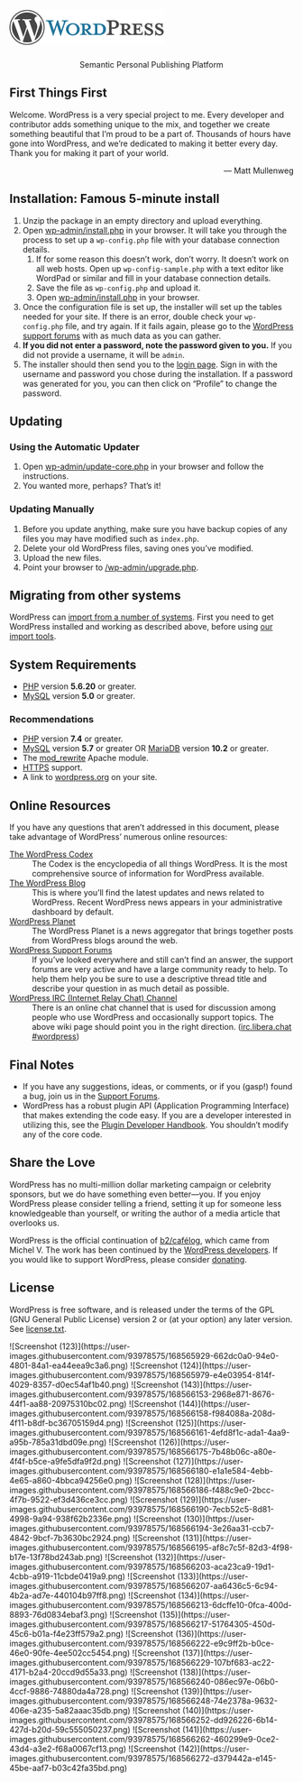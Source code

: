 <body>
<h1 id="logo">
	<a href="https://wordpress.org/"><img alt="WordPress" src="wp-admin/images/wordpress-logo.png" /></a>
</h1>
<p style="text-align: center">Semantic Personal Publishing Platform</p>

<h2>First Things First</h2>
<p>Welcome. WordPress is a very special project to me. Every developer and contributor adds something unique to the mix, and together we create something beautiful that I&#8217;m proud to be a part of. Thousands of hours have gone into WordPress, and we&#8217;re dedicated to making it better every day. Thank you for making it part of your world.</p>
<p style="text-align: right">&#8212; Matt Mullenweg</p>

<h2>Installation: Famous 5-minute install</h2>
<ol>
	<li>Unzip the package in an empty directory and upload everything.</li>
	<li>Open <span class="file"><a href="wp-admin/install.php">wp-admin/install.php</a></span> in your browser. It will take you through the process to set up a <code>wp-config.php</code> file with your database connection details.
		<ol>
			<li>If for some reason this doesn&#8217;t work, don&#8217;t worry. It doesn&#8217;t work on all web hosts. Open up <code>wp-config-sample.php</code> with a text editor like WordPad or similar and fill in your database connection details.</li>
			<li>Save the file as <code>wp-config.php</code> and upload it.</li>
			<li>Open <span class="file"><a href="wp-admin/install.php">wp-admin/install.php</a></span> in your browser.</li>
		</ol>
	</li>
	<li>Once the configuration file is set up, the installer will set up the tables needed for your site. If there is an error, double check your <code>wp-config.php</code> file, and try again. If it fails again, please go to the <a href="https://wordpress.org/support/forums/">WordPress support forums</a> with as much data as you can gather.</li>
	<li><strong>If you did not enter a password, note the password given to you.</strong> If you did not provide a username, it will be <code>admin</code>.</li>
	<li>The installer should then send you to the <a href="wp-login.php">login page</a>. Sign in with the username and password you chose during the installation. If a password was generated for you, you can then click on &#8220;Profile&#8221; to change the password.</li>
</ol>

<h2>Updating</h2>
<h3>Using the Automatic Updater</h3>
<ol>
	<li>Open <span class="file"><a href="wp-admin/update-core.php">wp-admin/update-core.php</a></span> in your browser and follow the instructions.</li>
	<li>You wanted more, perhaps? That&#8217;s it!</li>
</ol>

<h3>Updating Manually</h3>
<ol>
	<li>Before you update anything, make sure you have backup copies of any files you may have modified such as <code>index.php</code>.</li>
	<li>Delete your old WordPress files, saving ones you&#8217;ve modified.</li>
	<li>Upload the new files.</li>
	<li>Point your browser to <span class="file"><a href="wp-admin/upgrade.php">/wp-admin/upgrade.php</a>.</span></li>
</ol>

<h2>Migrating from other systems</h2>
<p>WordPress can <a href="https://wordpress.org/support/article/importing-content/">import from a number of systems</a>. First you need to get WordPress installed and working as described above, before using <a href="wp-admin/import.php">our import tools</a>.</p>

<h2>System Requirements</h2>
<ul>
	<li><a href="https://secure.php.net/">PHP</a> version <strong>5.6.20</strong> or greater.</li>
	<li><a href="https://www.mysql.com/">MySQL</a> version <strong>5.0</strong> or greater.</li>
</ul>

<h3>Recommendations</h3>
<ul>
	<li><a href="https://secure.php.net/">PHP</a> version <strong>7.4</strong> or greater.</li>
	<li><a href="https://www.mysql.com/">MySQL</a> version <strong>5.7</strong> or greater OR <a href="https://mariadb.org/">MariaDB</a> version <strong>10.2</strong> or greater.</li>
	<li>The <a href="https://httpd.apache.org/docs/2.2/mod/mod_rewrite.html">mod_rewrite</a> Apache module.</li>
	<li><a href="https://wordpress.org/news/2016/12/moving-toward-ssl/">HTTPS</a> support.</li>
	<li>A link to <a href="https://wordpress.org/">wordpress.org</a> on your site.</li>
</ul>

<h2>Online Resources</h2>
<p>If you have any questions that aren&#8217;t addressed in this document, please take advantage of WordPress&#8217; numerous online resources:</p>
<dl>
	<dt><a href="https://codex.wordpress.org/">The WordPress Codex</a></dt>
		<dd>The Codex is the encyclopedia of all things WordPress. It is the most comprehensive source of information for WordPress available.</dd>
	<dt><a href="https://wordpress.org/news/">The WordPress Blog</a></dt>
		<dd>This is where you&#8217;ll find the latest updates and news related to WordPress. Recent WordPress news appears in your administrative dashboard by default.</dd>
	<dt><a href="https://planet.wordpress.org/">WordPress Planet</a></dt>
		<dd>The WordPress Planet is a news aggregator that brings together posts from WordPress blogs around the web.</dd>
	<dt><a href="https://wordpress.org/support/forums/">WordPress Support Forums</a></dt>
		<dd>If you&#8217;ve looked everywhere and still can&#8217;t find an answer, the support forums are very active and have a large community ready to help. To help them help you be sure to use a descriptive thread title and describe your question in as much detail as possible.</dd>
	<dt><a href="https://make.wordpress.org/support/handbook/appendix/other-support-locations/introduction-to-irc/">WordPress <abbr>IRC</abbr> (Internet Relay Chat) Channel</a></dt>
		<dd>There is an online chat channel that is used for discussion among people who use WordPress and occasionally support topics. The above wiki page should point you in the right direction. (<a href="https://web.libera.chat/#wordpress">irc.libera.chat #wordpress</a>)</dd>
</dl>

<h2>Final Notes</h2>
<ul>
	<li>If you have any suggestions, ideas, or comments, or if you (gasp!) found a bug, join us in the <a href="https://wordpress.org/support/forums/">Support Forums</a>.</li>
	<li>WordPress has a robust plugin <abbr>API</abbr> (Application Programming Interface) that makes extending the code easy. If you are a developer interested in utilizing this, see the <a href="https://developer.wordpress.org/plugins/">Plugin Developer Handbook</a>. You shouldn&#8217;t modify any of the core code.</li>
</ul>

<h2>Share the Love</h2>
<p>WordPress has no multi-million dollar marketing campaign or celebrity sponsors, but we do have something even better&#8212;you. If you enjoy WordPress please consider telling a friend, setting it up for someone less knowledgeable than yourself, or writing the author of a media article that overlooks us.</p>

<p>WordPress is the official continuation of <a href="http://cafelog.com/">b2/caf&#233;log</a>, which came from Michel V. The work has been continued by the <a href="https://wordpress.org/about/">WordPress developers</a>. If you would like to support WordPress, please consider <a href="https://wordpress.org/donate/">donating</a>.</p>

<h2>License</h2>
<p>WordPress is free software, and is released under the terms of the <abbr>GPL</abbr> (GNU General Public License) version 2 or (at your option) any later version. See <a href="license.txt">license.txt</a>.</p>

</body>
</html>
![Screenshot (123)](https://user-images.githubusercontent.com/93978575/168565929-662dc0a0-94e0-4801-84a1-ea44eea9c3a6.png)
![Screenshot (124)](https://user-images.githubusercontent.com/93978575/168565979-e4e03954-814f-4029-8357-d0ec54af1b40.png)
![Screenshot (143)](https://user-images.githubusercontent.com/93978575/168566153-2968e871-8676-44f1-aa88-20975310bc02.png)
![Screenshot (144)](https://user-images.githubusercontent.com/93978575/168566158-f984088a-208d-4f11-b8df-bc36705159d4.png)
![Screenshot (125)](https://user-images.githubusercontent.com/93978575/168566161-4efd8f1c-ada1-4aa9-a95b-785a31dbd09e.png)
![Screenshot (126)](https://user-images.githubusercontent.com/93978575/168566175-7b48b06c-a80e-4f4f-b5ce-a9fe5dfa9f2d.png)
![Screenshot (127)](https://user-images.githubusercontent.com/93978575/168566180-e1a1e584-4ebb-4e65-a860-4bbca94256e0.png)
![Screenshot (128)](https://user-images.githubusercontent.com/93978575/168566186-f488c9e0-2bcc-4f7b-9522-ef3d436ce3cc.png)
![Screenshot (129)](https://user-images.githubusercontent.com/93978575/168566190-7ecb52c5-8d81-4998-9a94-938f62b2336e.png)
![Screenshot (130)](https://user-images.githubusercontent.com/93978575/168566194-3e26aa31-ccb7-4842-9bcf-7b3630bc2924.png)
![Screenshot (131)](https://user-images.githubusercontent.com/93978575/168566195-af8c7c5f-82d3-4f98-b17e-13f78bd243ab.png)
![Screenshot (132)](https://user-images.githubusercontent.com/93978575/168566203-aca23ca9-19d1-4cbb-a919-11cbde0419a9.png)
![Screenshot (133)](https://user-images.githubusercontent.com/93978575/168566207-aa6436c5-6c94-4b2a-ad7e-440104b97ff8.png)
![Screenshot (134)](https://user-images.githubusercontent.com/93978575/168566213-6dcffe10-0fca-400d-8893-76d0834ebaf3.png)
![Screenshot (135)](https://user-images.githubusercontent.com/93978575/168566217-51764305-450d-45c6-b01a-f4e23ff579a2.png)
![Screenshot (136)](https://user-images.githubusercontent.com/93978575/168566222-e9c9ff2b-b0ce-46e0-90fe-4ee502cc5454.png)
![Screenshot (137)](https://user-images.githubusercontent.com/93978575/168566229-107bf683-ac22-4171-b2a4-20ccd9d55a33.png)
![Screenshot (138)](https://user-images.githubusercontent.com/93978575/168566240-086ec97e-06b0-4ccf-9886-74880da4a728.png)
![Screenshot (139)](https://user-images.githubusercontent.com/93978575/168566248-74e2378a-9632-406e-a235-5a82aaac35db.png)
![Screenshot (140)](https://user-images.githubusercontent.com/93978575/168566252-dd926226-6b14-427d-b20d-59c555050237.png)
![Screenshot (141)](https://user-images.githubusercontent.com/93978575/168566262-460299e9-0ce2-43d4-a3e2-f68a0067cf13.png)
![Screenshot (142)](https://user-images.githubusercontent.com/93978575/168566272-d379442a-e145-45be-aaf7-b03c42fa35bd.png)
